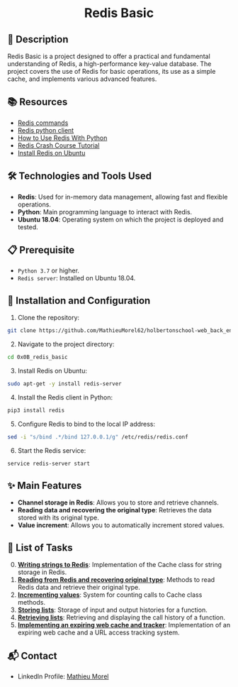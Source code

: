 # <p align="center">Redis Basic</p>

## 📝 Description

Redis Basic is a project designed to offer a practical and fundamental understanding of Redis, a high-performance key-value database. The project covers the use of Redis for basic operations, its use as a simple cache, and implements various advanced features.

## 📚 Resources

- [Redis commands](https://redis.io/commands)
- [Redis python client](https://redis-py.readthedocs.io/)
- [How to Use Redis With Python](https://realpython.com/python-redis/)
- [Redis Crash Course Tutorial](https://www.youtube.com/watch?v=Hbt56gFj998)
- [Install Redis on Ubuntu](https://www.digitalocean.com/community/tutorials/how-to-install-and-secure-redis-on-ubuntu-18-04)

## 🛠️ Technologies and Tools Used

- **Redis**: Used for in-memory data management, allowing fast and flexible operations.
- **Python**: Main programming language to interact with Redis.
- **Ubuntu 18.04**: Operating system on which the project is deployed and tested.

## 📋 Prerequisite

- `Python 3.7` or higher.
- `Redis server`: Installed on Ubuntu 18.04.

## 🚀 Installation and Configuration

1. Clone the repository: 

```sh
git clone https://github.com/MathieuMorel62/holbertonschool-web_back_end/
```

2. Navigate to the project directory:

```sh
cd 0x0B_redis_basic
```

3. Install Redis on Ubuntu:

```sh
sudo apt-get -y install redis-server
```

4. Install the Redis client in Python:

```sh
pip3 install redis
```

5. Configure Redis to bind to the local IP address:

```sh
sed -i "s/bind .*/bind 127.0.0.1/g" /etc/redis/redis.conf
```

6. Start the Redis service:

```sh
service redis-server start
```

## ✨ Main Features

- **Channel storage in Redis**: Allows you to store and retrieve channels.
- **Reading data and recovering the original type**: Retrieves the data stored with its original type.
- **Value increment**: Allows you to automatically increment stored values.


## 📝 List of Tasks

0. [**Writing strings to Redis**](https://github.com/MathieuMorel62/holbertonschool-web_back_end/blob/main/0x0B_redis_basic/exercise.py): Implementation of the Cache class for string storage in Redis.
1. [**Reading from Redis and recovering original type**](https://github.com/MathieuMorel62/holbertonschool-web_back_end/blob/main/0x0B_redis_basic/exercise.py): Methods to read Redis data and retrieve their original type.
2. [**Incrementing values**](https://github.com/MathieuMorel62/holbertonschool-web_back_end/blob/main/0x0B_redis_basic/exercise.py): System for counting calls to Cache class methods.
3. [**Storing lists**](https://github.com/MathieuMorel62/holbertonschool-web_back_end/blob/main/0x0B_redis_basic/exercise.py): Storage of input and output histories for a function.
4. [**Retrieving lists**](https://github.com/MathieuMorel62/holbertonschool-web_back_end/blob/main/0x0B_redis_basic/exercise.py): Retrieving and displaying the call history of a function.
5. [**Implementing an expiring web cache and tracker**](https://github.com/MathieuMorel62/holbertonschool-web_back_end/blob/main/0x0B_redis_basic/web.py): Implementation of an expiring web cache and a URL access tracking system.

## 📬 Contact

- LinkedIn Profile: [Mathieu Morel](https://www.linkedin.com/in/mathieu-morel-9ab457261/)
